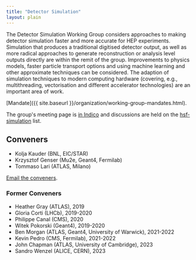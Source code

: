 ```yaml
---
title: "Detector Simulation"
layout: plain
---
```


The Detector Simulation Working Group considers approaches to making
detector simulation faster and more accurate for HEP experiments.
Simulation that produces a traditional digitised detector output, as
well as more radical approaches to generate reconstruction or analysis
level outputs directly are within the remit of the group. Improvements
to physics models, faster particle transport options and using machine
learning and other approximate techniques can be considered. The
adaption of simulation techniques to modern computing hardware
(covering, e.g., multithreading, vectorisation and different accelerator
technologies) are an important area of work.

[Mandate]({{ site.baseurl }}/organization/working-group-mandates.html).

The group's meeting page is [in Indico](https://indico.cern.ch/category/10916/) and
discussions are held on the [hsf-simulation](https://groups.google.com/g/hsf-simulation) list.

## Conveners

- Kolja Kauder (BNL, EIC/STAR)
- Krzysztof Genser (Mu2e, Geant4, Fermilab)
- Tommaso Lari (ATLAS, Milano)

[Email the conveners](mailto:tommaso.lari@mi.infn.it,genser@fnal.gov,kkauder@gmail.com).

### Former Conveners

- Heather Gray (ATLAS), 2019
- Gloria Corti (LHCb), 2019-2020
- Philippe Canal (CMS), 2020
- Witek Pokorski (Geant4), 2019-2020
- Ben Morgan (ATLAS, Geant4, University of Warwick), 2021-2022
- Kevin Pedro (CMS, Fermilab), 2021-2022
- John Chapman (ATLAS, University of Cambridge), 2023
- Sandro Wenzel (ALICE, CERN), 2023
